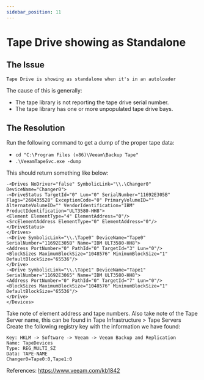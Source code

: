 ```yaml
---
sidebar_position: 11
---
```


# Tape Drive showing as Standalone

## The Issue

`Tape Drive is showing as standalone when it's in an autoloader`

The cause of this is generally:
- The tape library is not reporting the tape drive serial number.
- The tape library has one or more unpopulated tape drive bays.

## The Resolution

Run the following command to get a dump of the proper tape data:

- `cd "C:\Program Files (x86)\Veeam\Backup Tape"`
- `.\VeeamTapeSvc.exe -dump`

This should return something like below:

```
-<Drives NoDriver="false" SymbolicLink="\\.\Changer0" DeviceName="Changer0">
-<DriveStatus TargetId="0" Lun="0" SerialNumber="11692E305B" Flags="268435528" ExceptionCode="0" PrimaryVolumeID="" AlternateVolumeID="" VendorIdentification="IBM" ProductIdentification="ULT3580-HH8">
<Element ElementType="4" ElementAddress="0"/>
<SrcElementAddress ElementType="0" ElementAddress="0"/>
</DriveStatus>
</Drives>
-<Drive SymbolicLink="\\.\Tape0" DeviceName="Tape0" SerialNumber="11692E305B" Name="IBM ULT3580-HH8">
<Address PortNumber="0" PathId="0" TargetId="3" Lun="0"/>
<BlockSizes MaximumBlockSize="1048576" MinimumBlockSize="1" DefaultBlockSize="65536"/>
</Drive>
-<Drive SymbolicLink="\\.\Tape1" DeviceName="Tape1" SerialNumber="11692E3065" Name="IBM ULT3580-HH8">
<Address PortNumber="0" PathId="0" TargetId="7" Lun="0"/>
<BlockSizes MaximumBlockSize="1048576" MinimumBlockSize="1" DefaultBlockSize="65536"/>
</Drive>
</Devices>
```

Take note of element address and tape numbers. Also take note of the Tape Server name, this can be found in Tape Infrastructure > Tape Servers
Create the following registry key with the information we have found:

```
Key: HKLM -> Software -> Veeam -> Veeam Backup and Replication
Name: TapeDevices
Type: REG_MULTI_SZ
Data: TAPE-NAME 
Changer0=Tape0:0,Tape1:0
```

References:
https://www.veeam.com/kb1842
